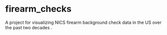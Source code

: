 # firearm_checks
A project for visualizing NICS firearm background check data in the US over the past two decades .
